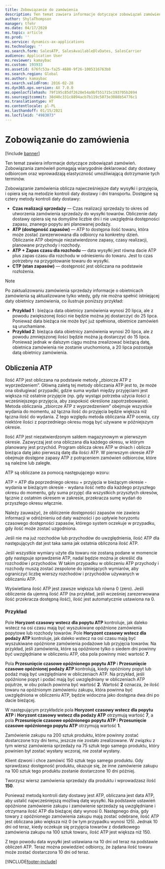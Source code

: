 ```yaml
---
title: Zobowiązanie do zamówienia
description: Ten temat zawiera informacje dotyczące zobowiązań zamówień. Zobowiązania zamówień pomagają wiarygodnie deklarować daty dostawy odbiorcom oraz wprowadzają elastyczność umożliwiającą dotrzymanie tych terminów.
author: ShylaThompson
manager: tfehr
ms.date: 04/17/2020
ms.topic: article
ms.prod: ''
ms.service: dynamics-ax-applications
ms.technology: ''
ms.search.form: SalesATP, SalesAvailableDlvDates, SalesCarrier
audience: Application User
ms.reviewer: kamaybac
ms.custom: 193933
ms.assetid: 676fc53a-fa25-4688-9f26-1005316763b8
ms.search.region: Global
ms.author: kamaybac
ms.search.validFrom: 2016-02-28
ms.dyn365.ops.version: AX 7.0.0
ms.openlocfilehash: 79f195c85df2628e54a9bf551715c193705b2694
ms.sourcegitcommit: 38d40c331c8894acb7b119c5073e3088b54776c1
ms.translationtype: HT
ms.contentlocale: pl-PL
ms.lasthandoff: 01/15/2021
ms.locfileid: "4983073"
---
```

# <a name="order-promising"></a>Zobowiązanie do zamówienia

[!include [banner](../includes/banner.md)]

Ten temat zawiera informacje dotyczące zobowiązań zamówień. Zobowiązania zamówień pomagają wiarygodnie deklarować daty dostawy odbiorcom oraz wprowadzają elastyczność umożliwiającą dotrzymanie tych terminów.

Zobowiązanie zamówienia oblicza najwcześniejsze daty wysyłki i przyjęcia, i opiera się na metodzie kontroli daty dostawy i dni transportu. Dostępne są cztery metody kontroli daty dostawy:

-   **Czas realizacji sprzedaży** — Czas realizacji sprzedaży to okres od utworzenia zamówienia sprzedaży do wysyłki towarów. Obliczenie daty dostawy opiera się na domyślne liczbie dni i nie uwzględnia dostępności zapasu, znanego popytu ani planowanej podaży.
-   **ATP (dostępność zapasów)** — ATP to dostępna ilość towaru, która może zostać zarezerwowana dla odbiorcy na konkretny dzień. Obliczanie ATP obejmuje niezatwierdzone zapasy, czasy realizacji, planowane przychody i rozchody.
-   **ATP + Zapas czasu dla rozchodu** — data wysyłki jest równa dacie ATP plus zapas czasu dla rozchodu w odniesieniu do towaru. Jest to czas potrzebny na przygotowanie towaru do wysyłki.
-   **CTP (stan zapasów)** — dostępność jest obliczana na podstawie rozłożenia.

> [!NOTE]
> Po zaktualizowaniu zamówienia sprzedaży informacje o obietnicach zamówienia są aktualizowane tylko wtedy, gdy nie można spełnić istniejącej daty obietnicy zamówienia, co ilustruje poniższy przykład:
> 
> - **Przykład 1** : bieżąca data obietnicy zamówienia wynosi 20 lipca, ale z powodu zwiększonej ilości nie będzie można jej dostarczyć do 25 lipca. Ponieważ data bieżąca nie może być już spełniona, obietnice zamówień są uruchamiane.
> -  **Przykład 2**: bieżąca data obietnicy zamówienia wynosi 20 lipca, ale z powodu zmniejszonej ilości będzie można ją dostarczyć do 15 lipca. Ponieważ jednak w dalszym ciągu można zrealizować bieżącą datę, obietnica zamówienia nie zostanie uruchomiona, a 20 lipca pozostaje datą obietnicy zamówienia.

## <a name="atp-calculations"></a>Obliczenia ATP
Ilość ATP jest obliczana na podstawie metody „zbiorcze ATP z wyprzedzeniem”. Główną zaletą tej metody obliczania ATP jest to, że może ona obsługiwać przypadki, gdzie suma wydań między przyjęciami jest większa niż ostatnie przyjęcie (np. gdy wystąpi potrzeba użycia ilości z wcześniejszego przyjęcia, aby zaspokoić określone zapotrzebowanie). Metoda obliczania „zbiorcze ATP z wyprzedzeniem” obejmuje wszystkie wydania do momentu, aż łączna ilość do przyjęcia będzie większa niż łączna ilość do wydania. Z tego względu metoda obliczania ATP ocenia, czy niektóre ilości z poprzedniego okresu mogą być używane w późniejszym okresie.  

Ilość ATP jest niezatwierdzonym saldem magazynowym w pierwszym okresie. Zazwyczaj jest ona obliczana dla każdego okresu, w którym planowany jest przychód. Program oblicza okres ATP w dniach i oblicza bieżąca datę jako pierwszą datę dla ilości ATP. W pierwszym okresie ATP obejmuje dostępne zapasy ATP z potrąceniem zamówień odbiorców, które są należne lub zaległe.  

ATP są obliczane za pomocą następującego wzoru:  

ATP = ATP dla poprzedniego okresu + przyjęcia w bieżącym okresie - wydania w bieżącym okresie - wydana ilość netto dla każdego przyszłego okresu do momentu, gdy suma przyjęć dla wszystkich przyszłych okresów, łącznie z ostatnim okresem w zakresie, przekracza sumę wydań do przyszłego okresu włącznie.  

Należy zauważyć, że obliczenie dostępności zapasów nie zawiera informacji w odróżnieniu od daty ważności i po upływie horyzontu czasowego dostępności zapasów, którego system oczekuje w przypadku, gdy ilość może zostać uzgodniona.

Jeśli nie ma już rozchodów lub przychodów do uwzględnienia, ilość ATP dla następujących dat jest taka sama jak ostatnia obliczona ilość ATP.  

Jeśli wszystkie wymiary użyte dla towaru nie zostaną podane w momencie gdy następuje sprawdzenie ATP, nadal będzie można je określić dla rozchodów i przychodów. W takim przypadku w obliczeniu ATP przychody i rozchody muszą zostać zespolone do istniejących wymiarów, aby ograniczyć liczbę wierszy rozchodów i przychodów używanych w obliczaniu ATP.  

Wyświetlana ilość ATP jest zawsze większa lub równa 0 (zero). Jeśli obliczenie da ujemną ilość ATP (na przykład, jeśli wcześniej zarezerwowana ilość przekracza dostępną ilość), ilość jest automatycznie ustawiona na 0.

### <a name="example"></a>Przykład

Pole **Horyzont czasowy wstecz dla popytu ATP** kontroluje, jak daleko wstecz na osi czasu mają być wyszukiwane opóźnione zamówienia popytowe lub rozchody towarów. Pole **Horyzont czasowy wstecz dla podaży ATP** kontroluje, jak daleko wstecz na osi czasu mają być wyszukiwane opóźnione zamówienia podażowe lub przyjęcia towarów. Na przykład, jeśli zamówienia, które są opóźnione tylko o siedem dni powinny być uwzględniane w obliczeniu ATP, oba pola powinny mieć wartość **7**.  

Pola **Przesunięcie czasowe opóźnionego popytu ATP** i **Przesunięcie czasowe opóźnionej podaży ATP** kontrolują, kiedy opóźniony popyt lub podaż mają być uwzględniane w obliczeniach ATP. Na przykład, jeśli opóźnione popyt i podać mają być uwzględniany w obliczeniach ATP pojutrze, w obu polach powinna być wartość **2**. Wartość **2** oznacza, że ilość towaru na opóźnionym zamówieniu zakupu, która powinna być uwzględniona w obliczeniu ATP, będzie widoczna jako dostępna dwa dni po dacie bieżącej.  

W następującym przykładzie pola **Horyzont czasowy wstecz dla popytu ATP** i **Horyzont czasowy wstecz dla podaży ATP** otrzymują wartość **7**, a pola **Przesunięcie czasowe opóźnionego popytu ATP** i **Przesunięcie czasowe opóźnionego popytu ATP** otrzymują wartość **1**.  

Zamówienie zakupu na 200 sztuk produktu, które powinny zostać dostarczone trzy dni temu, jeszcze nie zostało zrealizowane. W związku z tym wiersz zamówienia sprzedaży na 75 sztuk tego samego produktu, który powinien był zostać wysłany wczoraj, nie został wysłany.  

Klient dzwoni i chce zamówić 150 sztuk tego samego produktu. Gdy sprawdzasz dostępność produktu, okazuje się, że inne zamówienie zakupu na 100 sztuk tego produktu zostanie dostarczone 10 dni później.  

Tworzysz wiersz zamówienia sprzedaży dla produktu i wprowadzasz ilość **150**.  

Ponieważ metodą kontroli daty dostawy jest ATP, obliczana jest data ATP, aby ustalić najwcześniejszą możliwą datę wysyłki. Na podstawie ustawień opóźnione zamówienie zakupu i zamówienie sprzedaży są uwzględniane i otrzymana ilość ATP dla bieżącej daty wynosi 0. Następnego dnia, gdy towary z opóźnionego zamówienia zakupu mają zostać odebrane, ilość ATP jest obliczana jako większa niż 0 (w tym przypadku wynosi 125). Jednak 10 dni od teraz, kiedy oczekuje się przyjęcia towarów z dodatkowego zamówienia zakupu na 100 sztuk towaru, ilość ATP jest większa niż 150.  

Z tego powodu data wysyłki jest ustawiana na 10 dni od teraz na podstawie obliczeń ATP. Teraz można powiedzieć odbiorcy, że żądana ilość towaru może zostać dostarczona 10 dni od teraz.





[!INCLUDE[footer-include](../../includes/footer-banner.md)]